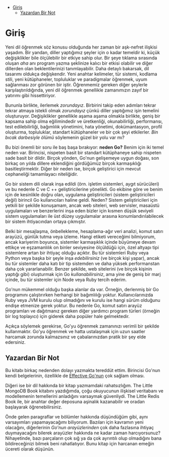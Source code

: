 - [Giriş](#giriş)
  - [Yazardan Bir Not](#yazardan-bir-not)

# Giriş

Yeni dil öğrenmek söz konusu olduğunda her zaman bir aşk-nefret ilişkisi yaşadım. Bir yandan, diller yaptığımız şeyler için o kadar temeldir ki, küçük değişiklikler bile ölçülebilir bir etkiye sahip olur. Bir şeye tıklama sırasında oluşan *aha* anı program yazma şeklinize kalıcı bir etkisi olabilir ve diğer dillerden olan beklentilerinizi tanımlayabilir. Daha detaylı bakarsak, dil tasarımı oldukça değişkendir. Yeni anahtar kelimeler, tür sistemi, kodlama stili, yeni kütüphaneler, topluluklar ve paradigmalar öğrenmek, uyum sağlanması zor görünen bir iştir. Öğrenmemiz gereken diğer şeylerle karşılaştırıldığında, yeni dil öğrenmek genellikle zamanımızın zayıf bir yatırımı gibi hissettiriyor.

Bununla birlikte, ilerlemek *zorundayız*. Birbirini takip eden adımları tekrar tekrar atmaya istekli olmak *zorundayız* çünkü diller yaptığımız işin temelini oluşturuyor. Değişiklikler genellikle aşama aşama olmakla birlikte, geniş bir kapsama sahip olma eğilimindedir ve üretkenliği, okunabilirliği, performansı, test edilebilirliği, bağımlılık yönetimini, hata yönetimi, dokümantasyon, profil oluşturma, topluluklar, standart kütüphaneler ve bir çok şeyi etkilerler. *Bin bıcak darbesiyle ölümü* söylemenin güzel bir yolu var mı?

Bu bizi önemli bir soru ile baş başa bırakıyor: **neden Go?** Benim için iki temel neden var. Birincisi, nispeten basit bir standart kütüphaneye sahip nispeten sade basit bir dildir. Birçok yönden, Go'nun gelişemeye uygun doğası, son birkaç on yılda dillere eklendiğini gördüğümüz birçok karmaşıklığı basitleştirmektir. Diğer bir neden ise, birçok geliştirici için mevcut cephaneliği tamamlayacı niteliğidir.

Go bir sistem dili olarak inşa edildi (örn. işletim sistemleri, aygıt sürücüleri) ve bu nedenle C ve C ++ geliştiricilerine yönelikti. Go ekibine göre ve benim için de kesinlikle doğru olan, uygulama geliştiricileri (sistem geliştiricileri değil) birincil Go kullanıcıları haline geldi. Neden? Sistem geliştiricileri için yetkili bir şekilde konuşamam, ancak web siteleri, web servisler, masaüstü uygulamaları ve benzerlerini inşa eden bizler için kısmen düşük seviyeli sistem uygulamaları ile üst düzey uygulamalar arasına konumlandırılabilecek bir sistem ihtiyacından ortaya çıkmıştır.

Belki bir mesajlaşma, önbellekleme, hesaplama-ağır veri analizi, komut satırı arayüzü, günlük tutma veya izleme. Hangi etiketi vereceğimi bilmiyorum, ancak kariyerim boyunca, sistemler karmaşıklık içinde büyümeye devam ettikçe ve eşzamanlılık on binler seviyesine ölçüldüğü için, özel altyapı tipi sistemlere artan bir ihtiyaç olduğu açıktır. Bu tür sistemleri Ruby veya Python veya başka bir şeyle inşa *edebilirsiniz* (ve birçok kişi yapar), ancak bu tür sistemler daha katı bir tip sistemden ve daha yüksek performanstan daha çok yararlanabilir. Benzer şekilde, web sitelerini (ve birçok kişinin yaptığı gibi) oluşturmak için Go *kullanabilirsiniz*, ama yine de geniş bir marj içinde, bu tür sistemler için Node veya Ruby tercih ederim.

Go'nun mükemmel olduğu başka alanlar da var. Örneğin, derlenmiş bir Go programını çalıştırırken herhangi bir bağımlılığı yoktur. Kullanıcılarınızda Ruby veya JVM kurulu olup olmadığını ve kurulu ise hangi sürüm olduğunu endişe etmenize gerek yoktur. Bu nedenle Go, komut satırı arayüz programları ve dağıtmanız gereken diğer yardımcı program türleri (örneğin bir log toplayıcı) için giderek daha popüler hale gelmektedir.

Açıkça söylemek gerekirse, Go'yu öğrenmek zamanınızı verimli bir şekilde kullanmaktır. Go'yu öğrenmek ve hatta ustalaşmak için uzun saatler harcamak zorunda kalmazsınız ve çabalarınızdan pratik bir şey elde edersiniz.

## Yazardan Bir Not

Bu kitabı birkaç nedenden dolayı yazmakta tereddüt ettim. Birincisi Go'nun kendi belgelerinin, özellikle de [Effective Go'nun](https://golang.org/doc/effective_go.html) çok sağlam olması.

Diğeri ise bir dil hakkında bir kitap yazmamdaki rahatsızlığım. The Little MongoDB Book kitabını yazdığımda, çoğu okuyucunun ilişkisel veritabanı ve modellemenin temellerini anladığını varsaymak güvenliydi. The Little Redis Book ile, bir anahtar değer deposuna aşinalık kazanabilir ve oradan başlayarak öğrenebilirsiniz.

Önde gelen paragraflar ve bölümler hakkında düşündüğüm gibi, aynı varsayımları yapamayacağımı biliyorum. Bazıları için kavramın yeni olacağını, diğerlerinin *Go'nun arayüzlerinden* çok daha fazlasına ihtiyaç duymayacağını bilerek arayüzler hakkında ne kadar zaman harcıyorsunuz? Nihayetinde, bazı parçaların çok sığ ya da çok ayrıntılı olup olmadığını bana bildireceğinizi bilmek beni rahatlatıyor. Bunu kitap için harcanan emeğin ücereti olarak düşünün.

